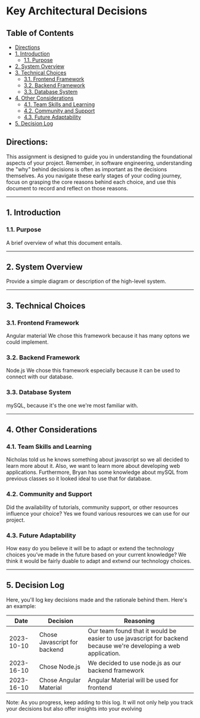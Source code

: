 # Key Architectural Decisions

## Table of Contents

- [Directions](#directions)
- [1. Introduction](#1-introduction)
  - [1.1. Purpose](#11-purpose)
- [2. System Overview](#2-system-overview)
- [3. Technical Choices](#3-technical-choices)
  - [3.1. Frontend Framework](#31-frontend-framework)
  - [3.2. Backend Framework](#32-backend-framework)
  - [3.3. Database System](#33-database-system)
- [4. Other Considerations](#4-other-considerations)
  - [4.1. Team Skills and Learning](#41-team-skills-and-learning)
  - [4.2. Community and Support](#42-community-and-support)
  - [4.3. Future Adaptability](#43-future-adaptability)
- [5. Decision Log](#5-decision-log)

## Directions:

This assignment is designed to guide you in understanding the foundational aspects of your project. Remember, in software engineering, understanding the "why" behind decisions is often as important as the decisions themselves. As you navigate these early stages of your coding journey, focus on grasping the core reasons behind each choice, and use this document to record and reflect on those reasons.

---

## 1. Introduction

### 1.1. Purpose

A brief overview of what this document entails.

---

## 2. System Overview

Provide a simple diagram or description of the high-level system.

---

## 3. Technical Choices

### 3.1. Frontend Framework

Angular material
We chose this framework because it has many optons we could implement.

### 3.2. Backend Framework

Node.js 
We chose this framework especially because it can be used to connect with our database.

### 3.3. Database System

mySQL, because it's the one we're most familiar with.

---

## 4. Other Considerations

### 4.1. Team Skills and Learning

Nicholas told us he knows something about javascript so we all decided to learn more about it.
Also, we want to learn more about developing web applications.
Furthermore, Bryan has some knowledge about mySQL from previous classes so it looked ideal to use that for database.

### 4.2. Community and Support

Did the availability of tutorials, community support, or other resources influence your choice?
Yes we found various resources we can use for our project.

### 4.3. Future Adaptability

How easy do you believe it will be to adapt or extend the technology choices you’ve made in the future based on your current knowledge?
We think it would be fairly duable to adapt and extwnd our technology choices.

---

## 5. Decision Log

Here, you'll log key decisions made and the rationale behind them. Here's an example:

| Date       | Decision                                 | Reasoning                                                                                                           |
|------------|------------------------------------------|---------------------------------------------------------------------------------------------------------------------|
| 2023-10-10 | Chose Javascript for backend   | Our team found that it would be easier to use javascript for backend because we're developing a web application.|
|2023-16-10| Chose Node.js | We decided to use node.js as our backend framework|
|2023-16-10| Chose Angular Material | Angular Material will be used for frontend|


Note: As you progress, keep adding to this log. It will not only help you track your decisions but also offer insights into your evolving
